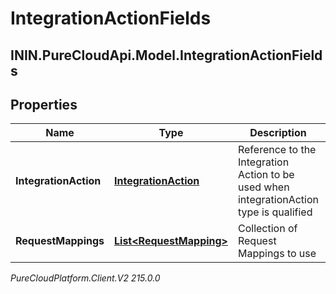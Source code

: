 # IntegrationActionFields

## ININ.PureCloudApi.Model.IntegrationActionFields

## Properties

|Name | Type | Description | Notes|
|------------ | ------------- | ------------- | -------------|
| **IntegrationAction** | [**IntegrationAction**](IntegrationAction) | Reference to the Integration Action to be used when integrationAction type is qualified | [optional] |
| **RequestMappings** | [**List&lt;RequestMapping&gt;**](RequestMapping) | Collection of Request Mappings to use | [optional] |



_PureCloudPlatform.Client.V2 215.0.0_
